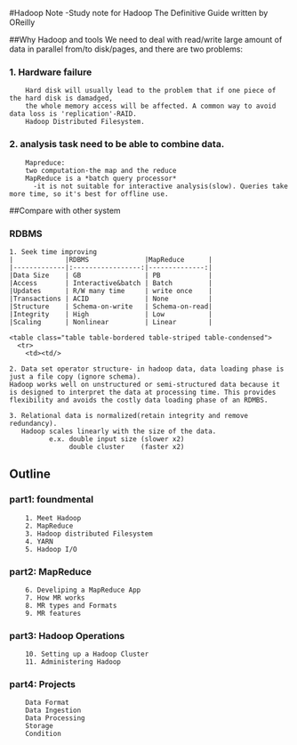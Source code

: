 #Hadoop Note
-Study note for Hadoop The Definitive Guide written by OReilly

##Why Hadoop and tools
We need to deal with read/write large amount of data in parallel from/to disk/pages, and there are two problems:  
### 1. Hardware failure  
  		Hard disk will usually lead to the problem that if one piece of the hard disk is damadged,
		the whole memory access will be affected. A common way to avoid data loss is 'replication'-RAID.
		Hadoop Distributed Filesystem.  
### 2. analysis task need to be able to combine data.  
		Mapreduce:  
		two computation-the map and the reduce
		MapReduce is a *batch query processor*
  		  -it is not suitable for interactive analysis(slow). Queries take more time, so it's best for offline use.    
  
##Compare with other system  
### RDBMS  
	1. Seek time improving  
	|             |RDBMS              |MapReduce      |
	|-------------|:-----------------:|--------------:|
	|Data Size    | GB                | PB            | 
	|Access       | Interactive&batch | Batch         |
	|Updates      | R/W many time     | write once    |
	|Transactions | ACID              | None          |
	|Structure    | Schema-on-write   | Schema-on-read|
	|Integrity    | High              | Low           |
	|Scaling      | Nonlinear         | Linear        |
	
	<table class="table table-bordered table-striped table-condensed">
	  <tr>
	    <td><td/>
<td><td/>
<td><td/>
<td><td/>
   	  </tr>


	2. Data set operator structure- in hadoop data, data loading phase is just a file copy (ignore schema).
	Hadoop works well on unstructured or semi-structured data because it is designed to interpret the data at processing time. This provides flexibility and avoids the costly data loading phase of an RDMBS.
	
	3. Relational data is normalized(retain integrity and remove redundancy).
	   Hadoop scales linearly with the size of the data. 
              e.x. double input size (slower x2)
                   double cluster    (faster x2)

## Outline
### part1: foundmental
		1. Meet Hadoop
		2. MapReduce
		3. Hadoop distributed Filesystem
		4. YARN
		5. Hadoop I/O  
### part2: MapReduce
		6. Develiping a MapReduce App
		7. How MR works
		8. MR types and Formats
		9. MR features
	
### part3: Hadoop Operations
		10. Setting up a Hadoop Cluster
		11. Administering Hadoop
	
### part4: Projects
		Data Format
		Data Ingestion
		Data Processing
		Storage
		Condition
		
